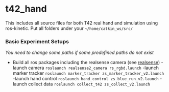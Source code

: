 # t42_hand
This includes all source files for both T42 real hand and simulation using ros-kinetic.
Put all folders under your `~/home/catkin_ws/src/`
### Basic Experiment Setups
*You need to change some paths if some predefined paths do not exist*
- Build all ros packages including the realsense camera (see [realsense](https://github.com/ShuoZ9379/t42_hand/tree/master/realsense-ros))
-launch camera `roslaunch realsense2_camera rs_rgbd.launch`
-launch marker tracker `roslaunch marker_tracker zs_marker_tracker_v2.launch`
-launch hand control `roslaunch hand_control zs_blue_run_v2.launch`
-launch collect data `roslaunch collect_t42 zs_collect_v2.launch`

